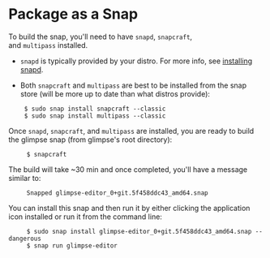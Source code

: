 # Package as a Snap

To build the snap, you'll need to have `snapd`, `snapcraft`, and `multipass` installed.

-   `snapd` is typically provided by your distro. For more info, see [installing snapd](https://snapcraft.io/docs/installing-snapd).
-   Both `snapcraft` and `multipass` are best to be installed from the snap store (will be more up to date than what distros provide):

         $ sudo snap install snapcraft --classic  
         $ sudo snap install multipass --classic

Once `snapd`, `snapcraft`, and `multipass` are installed, you are ready to build the glimpse snap (from glimpse's root directory):

         $ snapcraft

The build will take ~30 min and once completed, you'll have a message similar to:

         Snapped glimpse-editor_0+git.5f458ddc43_amd64.snap

You can install this snap and then run it by either clicking the application icon installed or run it from the command line:

         $ sudo snap install glimpse-editor_0+git.5f458ddc43_amd64.snap --dangerous  
         $ snap run glimpse-editor
